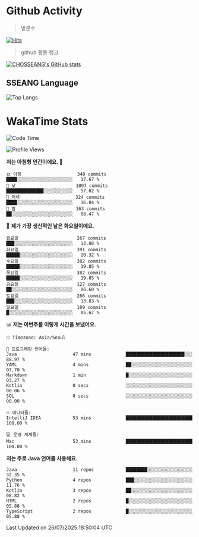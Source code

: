 <!--
**CHOSSEANG/CHOSSEANG** is a ✨ _special_ ✨ repository because its `README.md` (this file) appears on your GitHub profile.

Here are some ideas to get you started:

- 🔭 I’m currently working on ...
- 🌱 I’m currently learning ...
- 👯 I’m looking to collaborate on ...
- 🤔 I’m looking for help with ...
- 💬 Ask me about ...
- 📫 How to reach me: ...
- 😄 Pronouns: ...
- ⚡ Fun fact: ...
-->

# Github Activity
> 방문수

[![Hits](https://hits.seeyoufarm.com/api/count/incr/badge.svg?url=https%3A%2F%2Fgithub.com%2FCHOSSEANG&count_bg=%238AED3E&title_bg=%23495358&icon=electron.svg&icon_color=%23E7E7E7&title=CHOSSEANG&edge_flat=false)](https://hits.seeyoufarm.com)
> github 활동 랭크

[![CHOSSEANG's GitHub stats](https://github-readme-stats.vercel.app/api?username=CHOSSEANG)](https://github.com/CHOSSEANG/github-readme-stats)

## SSEANG Language
![Top Langs](https://github-readme-stats.vercel.app/api/top-langs/?username=CHOSSEANG&layout=compact)

# WakaTime Stats

<!--START_SECTION:waka-->
![Code Time](http://img.shields.io/badge/Code%20Time-768%20hrs%2041%20mins-blue)

![Profile Views](http://img.shields.io/badge/Profile%20Views-0-blue)

**저는 아침형 인간이에요. 🐤** 

```text
🌞 아침                     340 commits         ████░░░░░░░░░░░░░░░░░░░░░   17.67 % 
🌆 낮　                     1097 commits        ██████████████░░░░░░░░░░░   57.02 % 
🌃 저녁                     324 commits         ████░░░░░░░░░░░░░░░░░░░░░   16.84 % 
🌙 밤　                     163 commits         ██░░░░░░░░░░░░░░░░░░░░░░░   08.47 % 
```
📅 **제가 가장 생산적인 날은 화요일이에요.** 

```text
월요일                      267 commits         ███░░░░░░░░░░░░░░░░░░░░░░   13.88 % 
화요일                      391 commits         █████░░░░░░░░░░░░░░░░░░░░   20.32 % 
수요일                      382 commits         █████░░░░░░░░░░░░░░░░░░░░   19.85 % 
목요일                      382 commits         █████░░░░░░░░░░░░░░░░░░░░   19.85 % 
금요일                      127 commits         ██░░░░░░░░░░░░░░░░░░░░░░░   06.60 % 
토요일                      266 commits         ███░░░░░░░░░░░░░░░░░░░░░░   13.83 % 
일요일                      109 commits         █░░░░░░░░░░░░░░░░░░░░░░░░   05.67 % 
```


📊 **저는 이번주를 이렇게 시간을 보냈어요.** 

```text
🕑︎ Timezone: Asia/Seoul

💬 프로그래밍 언어들: 
Java                     47 mins             ██████████████████████░░░   88.97 % 
YAML                     4 mins              ██░░░░░░░░░░░░░░░░░░░░░░░   07.70 % 
Markdown                 1 min               █░░░░░░░░░░░░░░░░░░░░░░░░   03.27 % 
Kotlin                   0 secs              ░░░░░░░░░░░░░░░░░░░░░░░░░   00.06 % 
SQL                      0 secs              ░░░░░░░░░░░░░░░░░░░░░░░░░   00.00 % 

🔥 에디터들: 
IntelliJ IDEA            53 mins             █████████████████████████   100.00 % 

💻 운영 체제들: 
Mac                      53 mins             █████████████████████████   100.00 % 
```

**저는 주로 Java 언어를 사용해요.** 

```text
Java                     11 repos            ████████░░░░░░░░░░░░░░░░░   32.35 % 
Python                   4 repos             ███░░░░░░░░░░░░░░░░░░░░░░   11.76 % 
Kotlin                   3 repos             ██░░░░░░░░░░░░░░░░░░░░░░░   08.82 % 
HTML                     2 repos             █░░░░░░░░░░░░░░░░░░░░░░░░   05.88 % 
TypeScript               2 repos             █░░░░░░░░░░░░░░░░░░░░░░░░   05.88 % 
```




 Last Updated on 26/07/2025 18:50:04 UTC
<!--END_SECTION:waka-->
